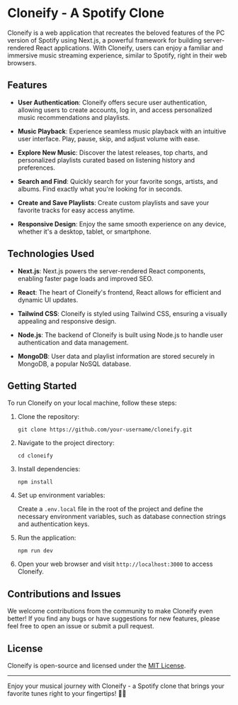 # Cloneify - A Spotify Clone

Cloneify is a web application that recreates the beloved features of the PC version of Spotify using Next.js, a powerful framework for building server-rendered React applications. With Cloneify, users can enjoy a familiar and immersive music streaming experience, similar to Spotify, right in their web browsers.

## Features

- **User Authentication**: Cloneify offers secure user authentication, allowing users to create accounts, log in, and access personalized music recommendations and playlists.

- **Music Playback**: Experience seamless music playback with an intuitive user interface. Play, pause, skip, and adjust volume with ease.

- **Explore New Music**: Discover the latest releases, top charts, and personalized playlists curated based on listening history and preferences.

- **Search and Find**: Quickly search for your favorite songs, artists, and albums. Find exactly what you're looking for in seconds.

- **Create and Save Playlists**: Create custom playlists and save your favorite tracks for easy access anytime.

- **Responsive Design**: Enjoy the same smooth experience on any device, whether it's a desktop, tablet, or smartphone.

## Technologies Used

- **Next.js**: Next.js powers the server-rendered React components, enabling faster page loads and improved SEO.

- **React**: The heart of Cloneify's frontend, React allows for efficient and dynamic UI updates.

- **Tailwind CSS**: Cloneify is styled using Tailwind CSS, ensuring a visually appealing and responsive design.

- **Node.js**: The backend of Cloneify is built using Node.js to handle user authentication and data management.

- **MongoDB**: User data and playlist information are stored securely in MongoDB, a popular NoSQL database.

## Getting Started

To run Cloneify on your local machine, follow these steps:

1. Clone the repository:

   ```
   git clone https://github.com/your-username/cloneify.git
   ```

2. Navigate to the project directory:

   ```
   cd cloneify
   ```

3. Install dependencies:

   ```
   npm install
   ```

4. Set up environment variables:

   Create a `.env.local` file in the root of the project and define the necessary environment variables, such as database connection strings and authentication keys.

5. Run the application:

   ```
   npm run dev
   ```

6. Open your web browser and visit `http://localhost:3000` to access Cloneify.

## Contributions and Issues

We welcome contributions from the community to make Cloneify even better! If you find any bugs or have suggestions for new features, please feel free to open an issue or submit a pull request.

## License

Cloneify is open-source and licensed under the [MIT License](LICENSE).

---

Enjoy your musical journey with Cloneify - a Spotify clone that brings your favorite tunes right to your fingertips! 🎵🎶
